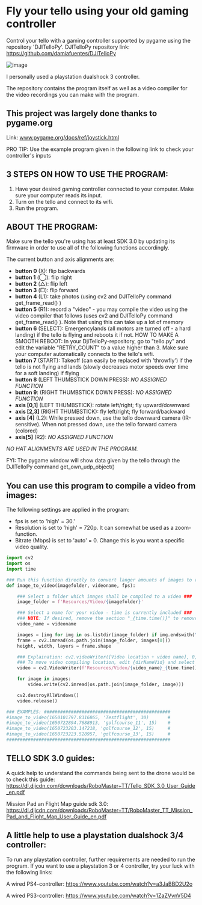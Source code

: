 # Fly your tello using your old gaming controller
Control your tello with a gaming controller supported by pygame using the repository 'DJITelloPy'.
DJITelloPy repository link: https://github.com/damiafuentes/DJITelloPy

![image](https://user-images.githubusercontent.com/82200669/164916832-5ac991d6-1196-4c4e-9c7d-8a842a14ee99.png)

I personally used a playstation dualshock 3 controller.

The repository contains the program itself as well as a video compiler for the video recordings you can make with the program.

## This project was largely done thanks to pygame.org

Link: www.pygame.org/docs/ref/joystick.html

PRO TIP: Use the example program given in the following link to check your controller's inputs

## 3 STEPS ON HOW TO USE THE PROGRAM:
1. Have your desired gaming controller connected to your computer. Make sure your computer reads its input.
2. Turn on the tello and connect to its wifi.
3. Run the program.

## ABOUT THE PROGRAM:

Make sure the tello you're using has at least SDK 3.0 by updating its firmware in order to use all of the following functions accordingly.

The current button and axis alignments are:
- **button 0** (X): flip backwards
- **button 1** (◯): flip right
- **button 2** (△): flip left
- **button 3** (□): flip forward
- **button 4** (L1): take photos (using cv2 and DJITelloPy command get_frame_read() )
- **button 5** (R1): record a "video" - you may compile the video using the video compiler that follows (uses cv2 and DJITelloPy command get_frame_read() ). Note that using this can take up a lot of memory
- **button 6** (SELECT): Emergencylands (all motors are turned off - a hard landing) if the tello is flying and reboots it if not.
  HOW TO MAKE A SMOOTH REBOOT: In your DjiTelloPy-repository, go to "tello.py" and edit the variable "RETRY_COUNT" to a value higher than 3. Make sure your computer automatically connects to the tello's wifi.
- **button 7** (START): Takeoff (can easily be replaced with 'throwfly') if the tello is not flying and lands (slowly decreases motor speeds over time for a soft landing) if flying
- **button 8** (LEFT THUMBSTICK DOWN PRESS): *NO ASSIGNED FUNCTION*
- **button 9**: (RIGHT THUMBSTICK DOWN PRESS): *NO ASSIGNED FUNCTION*
- **axis [0,1]** (LEFT THUMBSTICK): rotate left/right; fly upward/downward
- **axis [2,3]** (RIGHT THUMBSTICK): fly left/right; fly forward/backward
- **axis [4]** (L2): While pressed down, use the tello downward camera (IR-sensitive). When not pressed down, use the tello forward camera (colored)
- **axis[5]** (R2): *NO ASSIGNED FUNCTION*

_NO HAT ALIGNMENTS ARE USED IN THE PROGRAM._

FYI: The pygame window will show data given by the tello through the DJITelloPy command get_own_udp_object()

## You can use this program to compile a video from images:
The following settings are applied in the program:

- fps is set to 'high' = 30.'
- Resolution is set to 'high' = 720p. It can somewhat be used as a zoom-function.
- Bitrate (Mbps) is set to 'auto' = 0. Change this is you want a specific video quality.

```python
import cv2
import os
import time

### Run this function directly to convert langer amounts of images to video ###
def image_to_video(imagefolder, videoname, fps):

    ### Select a folder which images shall be compiled to a video ###
    image_folder = f'Resources/Video/{imagefolder}'

    ### Select a name for your video - time is currently included ###
    ### NOTE: If desired, remove the section "_{time.time()}" to remove time from video name ###
    video_name = videoname

    images = [img for img in os.listdir(image_folder) if img.endswith(".jpg")]
    frame = cv2.imread(os.path.join(image_folder, images[0]))
    height, width, layers = frame.shape

    ### Explaination: cv2.videoWriter([Video location + video name], 0, [Framerate: 30], [resolution: size] ###
    ### To move video compiling location, edit {dirNameVid} and select another location for location of the compiled video ###
    video = cv2.VideoWriter(f'Resources/Video/{video_name}_{time.time()}.avi', 0, fps, (width, height))

    for image in images:
        video.write(cv2.imread(os.path.join(image_folder, image)))

    cv2.destroyAllWindows()
    video.release()

### EXAMPLES: ###############################################
#image_to_video(1650101797.8316865, 'Testflight', 30)       #
#image_to_video(1650722894.7688913, 'golfcourse_11', 15)    #
#image_to_video(1650723203.147218, 'golfcourse_12', 15)     #
#image_to_video(1650723223.528957, 'golfcourse_13', 15)     #
#############################################################
```

## TELLO SDK 3.0 guides:

A quick help to understand the commands being sent to the drone would be to check this guide:
https://dl.djicdn.com/downloads/RoboMaster+TT/Tello_SDK_3.0_User_Guide_en.pdf

Mission Pad an Flight Map guide sdk 3.0: https://dl.djicdn.com/downloads/RoboMaster+TT/RoboMaster_TT_Mission_Pad_and_Flight_Map_User_Guide_en.pdf

## A little help to use a playstation dualshock 3/4 controller:

To run any playstation controller, further requirements are needed to run the program.
If you want to use a playstation 3 or 4 controller, try your luck with the following links:

A wired PS4-controller: https://www.youtube.com/watch?v=a3JaBBD2U2o

A wired PS3-controller: https://www.youtube.com/watch?v=1ZaZVvnV5D4
